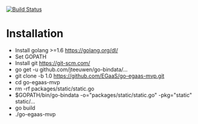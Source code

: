 [![Build Status](https://travis-ci.org/EGaaS/go-egaas-mvp.svg?branch=1.0)](https://travis-ci.org/EGaaS/go-egaas-mvp)

<h1>Installation</h1>

* Install golang >=1.6 https://golang.org/dl/
* Set GOPATH
* Install git https://git-scm.com/
* go get -u github.com/jteeuwen/go-bindata/...
* git clone -b 1.0 https://github.com/EGaaS/go-egaas-mvp.git
* cd go-egaas-mvp
* rm -rf packages/static/static.go
* $GOPATH/bin/go-bindata -o="packages/static/static.go" -pkg="static" static/...
* go build
* ./go-egaas-mvp
